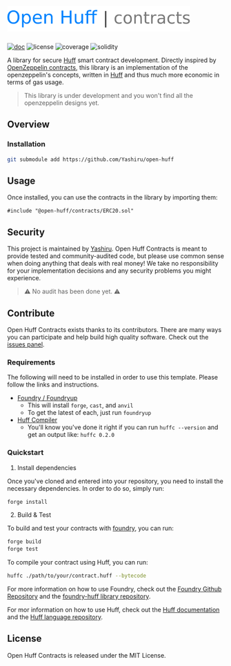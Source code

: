 # <img src="./assets/logo.png" alt="Open Huff" height="60px">
[![doc](https://img.shields.io/badge/docs-here-blue)](https://docs.open-huff.org) ![license](https://img.shields.io/github/license/Yashiru/open-huff.svg) ![coverage](https://img.shields.io/badge/coverage-0-red) ![solidity](https://img.shields.io/badge/solidity-^0.8.16-lightgrey)

A library for secure [Huff](https://github.com/huff-language/huff-rs) smart contract development. Directly inspired by [OpenZeppelin contracts](https://github.com/OpenZeppelin/openzeppelin-contracts), this library is an implementation of the openzeppelin's concepts, written in [Huff](https://github.com/huff-language/huff-rs) and thus much more economic in terms of gas usage.

> This library is under development and you won't find all the openzeppelin designs yet.

## Overview

### Installation 
```bash
git submodule add https://github.com/Yashiru/open-huff
```

## Usage
Once installed, you can use the contracts in the library by importing them:
```huff
#include "@open-huff/contracts/ERC20.sol"
```

## Security
This project is maintained by [Yashiru](https://github.com/Yashiru). Open Huff Contracts is meant to provide tested and community-audited code, but please use common sense when doing anything that deals with real money! We take no responsibility for your implementation decisions and any security problems you might experience.

> ⚠️ No audit has been done yet. ⚠️

## Contribute
Open Huff Contracts exists thanks to its contributors. There are many ways you can participate and help build high quality software. Check out the [issues panel](https://github.com/Yashiru/open-huff/issues).

### Requirements

The following will need to be installed in order to use this template. Please follow the links and instructions.

-   [Foundry / Foundryup](https://github.com/gakonst/foundry)
    -   This will install `forge`, `cast`, and `anvil`
    -   To get the latest of each, just run `foundryup`
-   [Huff Compiler](https://docs.huff.sh/get-started/installing/)
    -   You'll know you've done it right if you can run `huffc --version` and get an output like: `huffc 0.2.0`

### Quickstart

1. Install dependencies

Once you've cloned and entered into your repository, you need to install the necessary dependencies. In order to do so, simply run:

```bash
forge install
```

2. Build & Test

To build and test your contracts with [foundry](https://github.com/gakonst/foundry), you can run:

```bash
forge build
forge test
```

To compile your contract using Huff, you can run:

```bash
huffc ./path/to/your/contract.huff --bytecode
```

For more information on how to use Foundry, check out the [Foundry Github Repository](https://github.com/foundry-rs/foundry/tree/master/forge) and the [foundry-huff library repository](https://github.com/huff-language/foundry-huff).

For mor information on how to use Huff, check out the [Huff documentation](https://docs.huff.sh/) and the [Huff language repository](https://github.com/huff-language/huff-rs).

## License
Open Huff Contracts is released under the MIT License.
